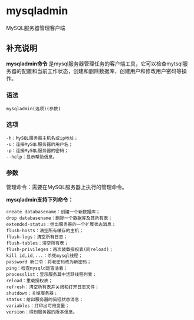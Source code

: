 mysqladmin
===

MySQL服务器管理客户端

## 补充说明

**mysqladmin命令** 是mysql服务器管理任务的客户端工具，它可以检查mytsql服务器的配置和当前工作状态，创建和删除数据库，创建用户和修改用户密码等操作。

### 语法  

```
mysqladmin(选项)(参数)
```

### 选项  

```
-h：MySQL服务器主机名或ip地址；
-u：连接MySQL服务器的用户名；
-p：连接MySQL服务器的密码；
--help：显示帮助信息。
```

### 参数  

管理命令：需要在MySQL服务器上执行的管理命令。

 **mysqladmin支持下列命令：** 

```
create databasename：创建一个新数据库；
drop databasename：删除一个数据库及其所有表；
extended-status：给出服务器的一个扩展状态消息；
flush-hosts：清空所有缓存的主机；
flush-logs：清空所有日志；
flush-tables：清空所有表；
flush-privileges：再次装载授权表(同reload)；
kill id,id,...：杀死mysql线程；
password 新口令：将老密码改为新密码；
ping：检查mysqld是否活着；
processlist：显示服务其中活跃线程列表；
reload：重载授权表；
refresh：清空所有表并关闭和打开日志文件；
shutdown：关掉服务器；
status：给出服务器的简短状态消息；
variables：打印出可用变量；
version：得到服务器的版本信息。
```


<!-- Linux命令行搜索引擎：https://jaywcjlove.github.io/linux-command/ -->